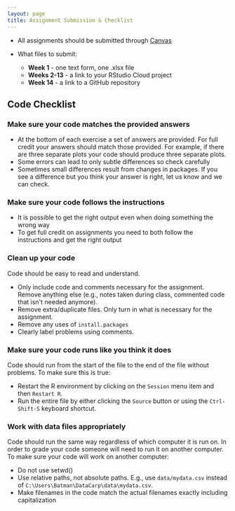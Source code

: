 ```yaml
---
layout: page
title: Assignment Submission & Checklist
---
```


- All assignments should be submitted through [Canvas](http://ufl.instructure.com/)

- What files to submit: 
    - **Week 1** - one text form, one .xlsx file
    - **Weeks 2-13** - a link to your RStudio Cloud project
    - **Week 14** - a link to a GitHub repository


## Code Checklist

### Make sure your code matches the provided answers

- At the bottom of each exercise a set of answers are provided. For full credit
  your answers should match those provided. For example, if there are three
  separate plots your code should produce three separate plots.
- Some errors can lead to only subtle differences so check carefully
- Sometimes small differences result from changes in packages. If you see a
  difference but you think your answer is right, let us know and we can check.

### Make sure your code follows the instructions

- It is possible to get the right output even when doing something the wrong way
- To get full credit on assignments you need to both follow the instructions and
  get the right output

### Clean up your code

Code should be easy to read and understand.

- Only include code and comments necessary for the assignment. Remove anything else (e.g., notes taken during class, commented code that isn't needed anymore).
- Remove extra/duplicate files. Only turn in what is necessary for the assignment.
- Remove any uses of `install.packages`
- Clearly label problems using comments.

### Make sure your code runs like you think it does

Code should run from the start of the file to the end of the file without problems. To make sure this is true:

- Restart the R environment by clicking on the `Session` menu item and then `Restart R`.
- Run the entire file by either clicking the `Source` button or using the `Ctrl-Shift-S` keyboard shortcut.

### Work with data files appropriately

Code should run the same way regardless of which computer it is run on. In order to grade your code someone will need to run it on another computer. To make sure your code will work on another computer:

- Do not use setwd()
- Use relative paths, not absolute paths. E.g., use `data/mydata.csv` instead of `C:\Users\Batman\DataCarp\data\mydata.csv`.
- Make filenames in the code match the actual filenames exactly including capitalization

